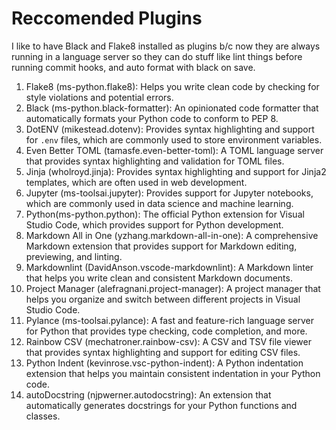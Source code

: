 

# Reccomended Plugins

I like to have Black and Flake8 installed as plugins b/c now they are always running in a language server so they can do stuff like lint things before running commit hooks, and auto format with black on save.

1. Flake8 (ms-python.flake8): Helps you write clean code by checking for style violations and potential errors.
2. Black (ms-python.black-formatter): An opinionated code formatter that automatically formats your Python code to conform to PEP 8.
3. DotENV (mikestead.dotenv): Provides syntax highlighting and support for `.env` files, which are commonly used to store environment variables.
4. Even Better TOML (tamasfe.even-better-toml): A TOML language server that provides syntax highlighting and validation for TOML files.
5. Jinja (wholroyd.jinja): Provides syntax highlighting and support for Jinja2 templates, which are often used in web development.
6. Jupyter (ms-toolsai.jupyter): Provides support for Jupyter notebooks, which are commonly used in data science and machine learning.
7. Python(ms-python.python): The official Python extension for Visual Studio Code, which provides support for Python development.
8. Markdown All in One (yzhang.markdown-all-in-one): A comprehensive Markdown extension that provides support for Markdown editing, previewing, and linting.
9. Markdownlint (DavidAnson.vscode-markdownlint): A Markdown linter that helps you write clean and consistent Markdown documents.
10. Project Manager (alefragnani.project-manager): A project manager that helps you organize and switch between different projects in Visual Studio Code.
11. Pylance (ms-toolsai.pylance): A fast and feature-rich language server for Python that provides type checking, code completion, and more.
12. Rainbow CSV (mechatroner.rainbow-csv): A CSV and TSV file viewer that provides syntax highlighting and support for editing CSV files.
13. Python Indent (kevinrose.vsc-python-indent): A Python indentation extension that helps you maintain consistent indentation in your Python code.
14. autoDocstring (njpwerner.autodocstring): An extension that automatically generates docstrings for your Python functions and classes.